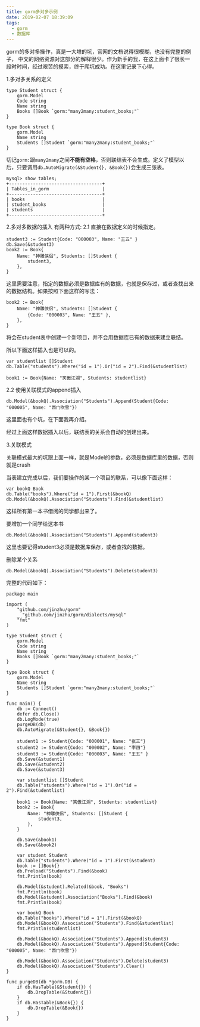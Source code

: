 ```yaml
---
title: gorm多对多示例
date: 2019-02-07 18:39:09
tags: 
  - gorm
  - 数据库
---
```

gorm的多对多操作，真是一大堆的坑，官网的文档说得很模糊，也没有完整的例子， 中文的网络资源对这部分的解释很少。作为新手的我，在这上面卡了很长一段时时间，经过艰苦的摸索，终于爬坑成功。在这里记录下心得。

1.多对多关系的定义

```
type Student struct {
	gorm.Model
	Code string
	Name string
	Books []Book `gorm:"many2many:student_books;"`
}

type Book struct {
	gorm.Model
	Name string
	Students []Student `gorm:"many2many:student_books;"`
}
```
切记`gorm:`跟`many2many`之间**不能有空格**，否则联结表不会生成。定义了模型以后，只要调用`db.AutoMigrate(&Student{}, &Book{})`会生成三张表。
```
mysql> show tables;
+-----------------------------------+
| Tables_in_gorm                    |
+-----------------------------------+
| books                             |
| student_books                     |
| students                          |
+-----------------------------------+
```

2.多对多数据的插入
有两种方式:
2.1 直接在数据定义的时候指定。
```
student3 := Student{Code: "000003", Name: "王五" }
db.Save(&student3)
book2 := Book{
	Name: "神雕侠侣", Students: []Student {
		student3,
	},
}
```
这里需要注意，指定的数据必须是数据库有的数据，也就是保存过，或者查找出来的数据结构。如果按照下面这样的写法：
```
book2 := Book{
	Name: "神雕侠侣", Students: []Student {
		{Code: "000003", Name: "王五" },
	},
}
```
将会在student表中创建一个新项目，并不会用数据库已有的数据来建立联结。

所以下面这样插入也是可以的。
```
var studentlist []Student
db.Table("students").Where("id = 1").Or("id = 2").Find(&studentlist)

book1 := Book{Name: "笑傲江湖", Students: studentlist}
```

2.2 使用关联模式的append插入
    
```
db.Model(&bookQ).Association("Students").Append(Student{Code: "000005", Name: "西门吹雪"})
```
这里面也有个坑，在下面我再介绍。

经过上面这样数据插入以后，联结表的关系会自动的创建出来。

3.关联模式
 
关联模式最大的坑跟上面一样，就是Model的参数，必须是数据库里的数据，否则就是crash

当表建立完成以后，我们要操作的某一个项目的联系，可以像下面这样：
```
var bookQ Book
db.Table("books").Where("id = 1").First(&bookQ)
db.Model(&bookQ).Association("Students").Find(&studentlist)
```
这样所有第一本书借阅的同学都出来了。

要增加一个同学给这本书
```
db.Model(&bookQ).Association("Students").Append(student3)
```
这里也要记得student3必须是数据库保存，或者查找的数据。

删除某个关系
```
db.Model(&bookQ).Association("Students").Delete(student3)
```

完整的代码如下：
```
package main

import (
	"github.com/jinzhu/gorm"
	_ "github.com/jinzhu/gorm/dialects/mysql"
	"fmt"
)

type Student struct {
	gorm.Model
	Code string
	Name string
	Books []Book `gorm:"many2many:student_books;"`
}

type Book struct {
	gorm.Model
	Name string
	Students []Student `gorm:"many2many:student_books;"`
}

func main() {
	db := Connect()
	defer db.Close()
	db.LogMode(true)
	purgeDB(db)
	db.AutoMigrate(&Student{}, &Book{})

	student1 := Student{Code: "000001", Name: "张三"}
	student2 := Student{Code: "000002", Name: "李四"}
	student3 := Student{Code: "000003", Name: "王五" }
	db.Save(&student1)
	db.Save(&student2)
	db.Save(&student3)

	var studentlist []Student
	db.Table("students").Where("id = 1").Or("id = 2").Find(&studentlist)

	book1 := Book{Name: "笑傲江湖", Students: studentlist}
	book2 := Book{
		Name: "神雕侠侣", Students: []Student {
			student3,
		},
	}

	db.Save(&book1)
	db.Save(&book2)

	var student Student
	db.Table("students").Where("id = 1").First(&student)
	book := []Book{}
	db.Preload("Students").Find(&book)
	fmt.Println(book)

	db.Model(&student).Related(&book, "Books")
	fmt.Println(book)
	db.Model(&student).Association("Books").Find(&book)
	fmt.Println(book)

	var bookQ Book
	db.Table("books").Where("id = 1").First(&bookQ)
	db.Model(&bookQ).Association("Students").Find(&studentlist)
	fmt.Println(studentlist)

	db.Model(&bookQ).Association("Students").Append(student3)
	db.Model(&bookQ).Association("Students").Append(Student{Code: "000005", Name: "西门吹雪"})

	db.Model(&bookQ).Association("Students").Delete(student3)
	db.Model(&bookQ).Association("Students").Clear()
}

func purgeDB(db *gorm.DB) {
	if db.HasTable(&Student{}) {
		db.DropTable(&Student{})
	}
	if db.HasTable(&Book{}) {
		db.DropTable(&Book{})
	}
}

```